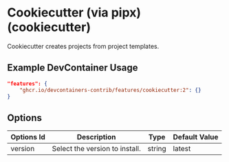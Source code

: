
# Cookiecutter (via pipx) (cookiecutter)

Cookiecutter creates projects from project templates.

## Example DevContainer Usage

```json
"features": {
    "ghcr.io/devcontainers-contrib/features/cookiecutter:2": {}
}
```

## Options

| Options Id | Description | Type | Default Value |
|-----|-----|-----|-----|
| version | Select the version to install. | string | latest |


